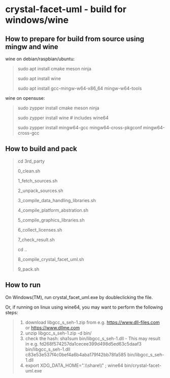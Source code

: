 
crystal-facet-uml - build for windows/wine
=============

How to prepare for build from source using mingw and wine
-----------

wine on debian/raspbian/ubuntu:

> sudo apt install cmake meson ninja
>
> sudo apt install wine
>
> sudo apt install gcc-mingw-w64-x86_64 mingw-w64-tools

wine on opensuse:

> sudo zypper install cmake meson ninja
>
> sudo zypper install wine  # includes wine64
>
> sudo zypper install mingw64-gcc mingw64-cross-pkgconf mingw64-cross-gcc

How to build and pack
-----------

> cd 3rd_party
>
> 0_clean.sh
>
> 1_fetch_sources.sh
>
> 2_unpack_sources.sh
>
> 3_compile_data_handling_libraries.sh
>
> 4_compile_platform_abstration.sh
>
> 5_compile_graphics_libraries.sh
>
> 6_collect_licenses.sh
>
> 7_check_result.sh
>
> cd ..
>
> 8_compile_crystal_facet_uml.sh
>
> 9_pack.sh

How to run
-----------

On Windows(TM), run crystal_facet_uml.exe by doubleclicking the file.

Or, if running on linux using wine64, you may want to perform the following steps:

> 1) download libgcc_s_seh-1.zip from e.g. https://www.dll-files.com or https://www.dllme.com
> 2) unzip libgcc_s_seh-1.zip -d bin/
> 3) check the hash: sha1sum bin/libgcc_s_seh-1.dll - This may result in e.g.
>    fd268f574257da1cecee399d498d5ed63c5daaf3  bin/libgcc_s_seh-1.dll
>    c83e53e537f4c0bef4a6b4aba179f42bb78fa585  bin/libgcc_s_seh-1.dll
> 4) export XDG_DATA_HOME=".\\\\share\\\\" ; wine64 bin/crystal-facet-uml.exe


